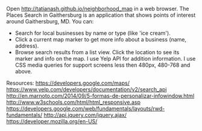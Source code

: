Open http://tatianash.github.io/neighborhood_map in a web browser.
The Places Search in Gaithersburg is an application that shows points of interest around Gaithersburg, MD.
You can:
* Search for local businesses by name or type (like 'ice cream').
* Click a current map marker to get more info about a business (name, address).
* Browse search results from a list view. Click the location to see its marker and info on the map.
I use Yelp API for addition information.
I use CSS media queries for support screens less then 480px, 480-768 and above.

Resources:
https://developers.google.com/maps/
https://www.yelp.com/developers/documentation/v2/search_api
http://en.marnoto.com/2014/09/5-formas-de-personalizar-infowindow.html
http://www.w3schools.com/html/html_responsive.asp
https://developers.google.com/web/fundamentals/layouts/rwd-fundamentals/
http://api.jquery.com/jquery.ajax/
https://developer.mozilla.org/en-US/